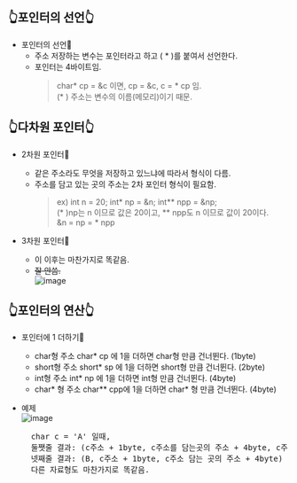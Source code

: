 ## 👆포인터의 선언👆

* 포인터의 선언🍖
    * 주소 저장하는 변수는 포인터라고 하고 ( * )를 붙여서 선언한다.  
    * 포인터는 4바이트임.  
        > char* cp = &c 이면, cp = &c, c = * cp 임.  
        > (* ) 주소는 변수의 이름(메모리)이기 때문.

## 👆다차원 포인터👆

* 2차원 포인터🍖
    * 같은 주소라도 무엇을 저장하고 있느냐에 따라서 형식이 다름.  
    * 주소를 담고 있는 곳의 주소는 2차 포인터 형식이 필요함.    
        > ex) int n = 20; int* np = &n; int** npp = &np;  
        > (* )np는 n 이므로 값은 20이고, ** npp도 n 이므로 값이 20이다.  
        > &n = np = * npp  

* 3차원 포인터🍖
    * 이 이후는 마찬가지로 똑같음.  
    * ~~잘 안씀.~~  
     ![image](https://user-images.githubusercontent.com/77817094/171083853-99f23285-1766-4700-a09b-80d8b8668959.png)  

## 👆포인터의 연산👆

* 포인터에 1 더하기🍖
    * char형 주소 char* cp 에 1을 더하면 char형 만큼 건너뛴다. (1byte)  
    * short형 주소 short* sp 에 1을 더하면 short형 만큼 건너뛴다. (2byte)  
    * int형 주소 int* np 에 1을 더하면 int형 만큼 건너뛴다. (4byte)  
    * char* 형 주소 char** cpp에 1을 더하면 char* 형 만큼 건너뛴다. (4byte)   

* 예제  
     ![image](https://user-images.githubusercontent.com/77817094/171084737-4aa2754c-4ab6-42eb-9d19-e995b89ec0b2.png)    
    <pre>
    char c = 'A' 일때,  
    둘쨋줄 결과: (c주소 + 1byte, c주소를 담는곳의 주소 + 4byte, c주소를 담 주-담 주 + 4byte)  
    넷째줄 결과: (B, c주소 + 1byte, c주소 담는 곳의 주소 + 4byte)  
    다른 자료형도 마찬가지로 똑같음.
    </pre>
